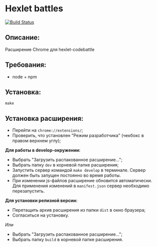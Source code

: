 # Hexlet battles
[![Build Status](https://travis-ci.org/hexlet-codebattle/battle_chrome_extension.svg?branch=master)](https://travis-ci.org/hexlet-codebattle/battle_chrome_extension)

## Описание:

Расширение Chrome для hexlet-codebattle

## Требования:

- node + npm

## Установка:

```
make
```


## Установка расширения:
- Перейти на ```chrome://extensions/```;
- Проверить, что установлен "Режим разработчика" (чекбокс в правом верхнем углу);

 
__Для работы в develop-окружении:__
 
- Выбрать "Загрузить распакованное расширение...";
- Выбрать папку ```dev``` в корневой папке расширения;
- Запустить сервер командой ```make develop``` в терминале. Сервер должен быть запущен постоянно во время работы.
- При изменении js-файлов расширение обновится автоматически. Для применения изменений в ```manifest.json``` сервер необходимо перезапустить.

__Для установки релизной версии:__

- Перетащить архив расширения из папки ```dist``` в окно браузера;
- Согласиться на установку.

_Или_

- Выбрать "Загрузить распакованное расширение...";
- Выбрать папку ```build``` в корневой папке расширения.